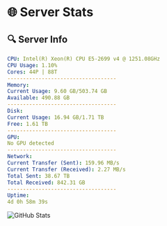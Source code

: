 # 🌐 Server Stats
## 🔍 Server Info
```yaml
CPU: Intel(R) Xeon(R) CPU E5-2699 v4 @ 1251.08GHz
CPU Usage: 1.10%
Cores: 44P | 88T
-----------------------------------
Memory:
Current Usage: 9.60 GB/503.74 GB
Available: 490.88 GB
-----------------------------------
Disk:
Current Usage: 16.94 GB/1.71 TB
Free: 1.61 TB
-----------------------------------
GPU:
No GPU detected
-----------------------------------
Network:
Current Transfer (Sent): 159.96 MB/s
Current Transfer (Received): 2.27 MB/s
Total Sent: 38.67 TB
Total Received: 842.31 GB
-----------------------------------
Uptime:
4d 0h 58m 39s
```
![GitHub Stats](https://img.shields.io/badge/Updated-2025-02-11_23:41:57-blue)